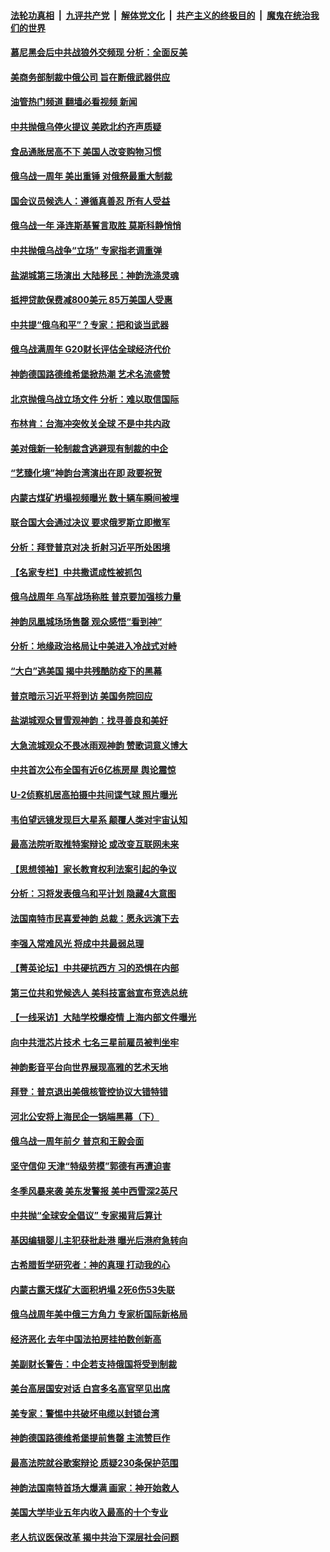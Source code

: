 ####  [法轮功真相](../../../../basic/blob/master/README.md?t=02250412) &nbsp;|&nbsp; [九评共产党](../../../../9ping.md/blob/master/README.md?t=02250412) &nbsp;|&nbsp; [解体党文化](../../../../jtdwh.md/blob/master/README.md?t=02250412)  &nbsp;|&nbsp; [共产主义的终极目的](../../../../gczydzjmd.md/blob/master/README.md?t=02250412) &nbsp;|&nbsp; [魔鬼在统治我们的世界](../../../../mgztzwmdsj.md/blob/master/README.md?t=02250412) 

#### [慕尼黑会后中共战狼外交频现 分析：全面反美](../pages/nf4514/n13937275.md?t=02250412) 

#### [美商务部制裁中俄公司 旨在断俄武器供应](../pages/nf4514/n13937503.md?t=02250412) 

#### [油管热门频道 翻墙必看视频 新闻](http://129.146.143.75:81/youtube.html?02250412)

#### [中共抛俄乌停火提议 美欧北约齐声质疑](../pages/nf4514/n13937512.md?t=02250412) 

#### [食品通胀居高不下 美国人改变购物习惯](../pages/nf4514/n13937225.md?t=02250412) 

#### [俄乌战一周年 美出重锤 对俄祭最重大制裁](../pages/nf4514/n13937462.md?t=02250412) 

#### [国会议员候选人：遵循真善忍 所有人受益](../pages/nf4514/n13936604.md?t=02250412) 

#### [俄乌战一年 泽连斯基誓言取胜 莫斯科静悄悄](../pages/nf4514/n13937303.md?t=02250412) 

#### [中共抛俄乌战争“立场” 专家指老调重弹](../pages/nf4514/n13937209.md?t=02250412) 

#### [盐湖城第三场演出 大陆移民：神韵洗涤灵魂](../pages/nf4514/n13937118.md?t=02250412) 

#### [抵押贷款保费减800美元 85万美国人受惠](../pages/nf4514/n13936952.md?t=02250412) 

#### [中共提“俄乌和平”？专家：把和谈当武器](../pages/nf4514/n13935842.md?t=02250412) 

#### [俄乌战满周年 G20财长评估全球经济代价](../pages/nf4514/n13936978.md?t=02250412) 

#### [神韵德国路德维希堡掀热潮 艺术名流盛赞](../pages/nf4514/n13936980.md?t=02250412) 

#### [北京抛俄乌战立场文件 分析：难以取信国际](../pages/nf4514/n13936899.md?t=02250412) 

#### [布林肯：台海冲突攸关全球 不是中共内政](../pages/nf4514/n13936846.md?t=02250412) 

#### [美对俄新一轮制裁含逃避现有制裁的中企](../pages/nf4514/n13936744.md?t=02250412) 

#### [“艺臻化境”神韵台湾演出在即 政要祝贺](../pages/nf4514/n13936733.md?t=02250412) 

#### [内蒙古煤矿坍塌视频曝光 数十辆车瞬间被埋](../pages/nf4514/n13936710.md?t=02250412) 

#### [联合国大会通过决议 要求俄罗斯立即撤军](../pages/nf4514/n13936782.md?t=02250412) 

#### [分析：拜登普京对决 折射习近平所处困境](../pages/nf4514/n13936667.md?t=02250412) 

#### [【名家专栏】中共撒谎成性被抓包](../pages/nf4514/n13935665.md?t=02250412) 

#### [俄乌战周年 乌军战场称胜 普京要加强核力量](../pages/nf4514/n13936432.md?t=02250412) 

#### [神韵凤凰城场场售罄 观众感悟“看到神”](../pages/nf4514/n13936495.md?t=02250412) 

#### [分析：地缘政治格局让中美进入冷战式对峙](../pages/nf4514/n13936132.md?t=02250412) 

#### [“大白”逃美国 揭中共残酷防疫下的黑幕](../pages/nf4514/n13936151.md?t=02250412) 

#### [普京暗示习近平将到访 美国务院回应](../pages/nf4514/n13936087.md?t=02250412) 

#### [盐湖城观众冒雪观神韵：找寻善良和美好](../pages/nf4514/n13936224.md?t=02250412) 

#### [大急流城观众不畏冰雨观神韵 赞歌词意义博大](../pages/nf4514/n13936359.md?t=02250412) 

#### [中共首次公布全国有近6亿栋房屋 舆论震惊](../pages/nf4514/n13935889.md?t=02250412) 

#### [U-2侦察机居高拍摄中共间谍气球 照片曝光](../pages/nf4514/n13935986.md?t=02250412) 

#### [韦伯望远镜发现巨大星系 颠覆人类对宇宙认知](../pages/nf4514/n13935981.md?t=02250412) 

#### [最高法院听取推特案辩论 或改变互联网未来](../pages/nf4514/n13935837.md?t=02250412) 

#### [【思想领袖】家长教育权利法案引起的争议](../pages/nf4514/n13914308.md?t=02250412) 

#### [分析：习将发表俄乌和平计划 隐藏4大意图](../pages/nf4514/n13935879.md?t=02250412) 

#### [法国南特市民喜爱神韵 总裁：愿永远演下去](../pages/nf4514/n13935869.md?t=02250412) 

#### [李强入常难风光 将成中共最弱总理](../pages/nf4514/n13935896.md?t=02250412) 

#### [【菁英论坛】中共硬抗西方 习的恐惧在内部](../pages/nf4514/n13935884.md?t=02250412) 

#### [第三位共和党候选人 美科技富翁宣布竞选总统](../pages/nf4514/n13935748.md?t=02250412) 

#### [【一线采访】大陆学校爆疫情 上海内部文件曝光](../pages/nf4514/n13935652.md?t=02250412) 

#### [向中共泄芯片技术 七名三星前雇员被判坐牢](../pages/nf4514/n13935767.md?t=02250412) 

#### [神韵影音平台向世界展现高雅的艺术天地](../pages/nf4514/n13935090.md?t=02250412) 

#### [拜登：普京退出美俄核管控协议大错特错](../pages/nf4514/n13935588.md?t=02250412) 

#### [河北公安将上海民企一锅端黑幕（下）](../pages/nf4514/n13934733.md?t=02250412) 

#### [俄乌战一周年前夕 普京和王毅会面](../pages/nf4514/n13935656.md?t=02250412) 

#### [坚守信仰 天津“特级劳模”郭德有再遭迫害](../pages/nf4514/n13934725.md?t=02250412) 

#### [冬季风暴来袭 美东发警报 美中西雪深2英尺](../pages/nf4514/n13935622.md?t=02250412) 

#### [中共抛“全球安全倡议” 专家揭背后算计](../pages/nf4514/n13935466.md?t=02250412) 

#### [基因编辑婴儿主犯获批赴港 曝光后港府急转向](../pages/nf4514/n13935557.md?t=02250412) 

#### [古希腊哲学研究者：神的真理 打动我的心](../pages/nf4514/n13935136.md?t=02250412) 

#### [内蒙古露天煤矿大面积坍塌 2死6伤53失联](../pages/nf4514/n13935492.md?t=02250412) 

#### [俄乌战周年美中俄三方角力 专家析国际新格局](../pages/nf4514/n13934906.md?t=02250412) 

#### [经济恶化 去年中国法拍房挂拍数创新高](../pages/nf4514/n13935146.md?t=02250412) 

#### [美副财长警告：中企若支持俄国将受到制裁](../pages/nf4514/n13935247.md?t=02250412) 

#### [美台高层国安对话 白宫多名高官罕见出席](../pages/nf4514/n13935207.md?t=02250412) 

#### [美专家：警惕中共破坏电缆以封锁台湾](../pages/nf4514/n13935150.md?t=02250412) 

#### [神韵德国路德维希堡提前售罄 主流赞巨作](../pages/nf4514/n13935154.md?t=02250412) 

#### [最高法院就谷歌案辩论 质疑230条保护范围](../pages/nf4514/n13934917.md?t=02250412) 

#### [神韵法国南特首场大爆满 画家：神开始救人](../pages/nf4514/n13935111.md?t=02250412) 

#### [美国大学毕业五年内收入最高的十个专业](../pages/nf4514/n13934945.md?t=02250412) 

#### [老人抗议医保改革 揭中共治下深层社会问题](../pages/nf4514/n13934963.md?t=02250412) 

<img src='http://gfw-breaker.win/goodnews/indexes/nf4514.md' width='0px' height='0px'/>
